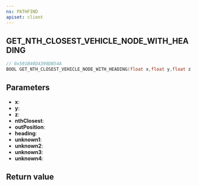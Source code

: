 ```yaml
---
ns: PATHFIND
apiset: client
---
```

## GET_NTH_CLOSEST_VEHICLE_NODE_WITH_HEADING

```c
// 0x591B40D4390DB54A
BOOL GET_NTH_CLOSEST_VEHICLE_NODE_WITH_HEADING(float x,float y,float z,int nthClosest,Vector3* outPosition,float* heading,Any* unknown1,int unknown2,float unknown3,float unknown4);
```


## Parameters
* **x**:
* **y**:
* **z**:
* **nthClosest**:
* **outPosition**:
* **heading**:
* **unknown1**:
* **unknown2**:
* **unknown3**:
* **unknown4**:

## Return value

